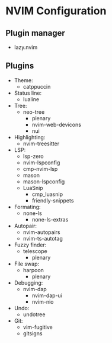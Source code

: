 # NVIM Configuration

## Plugin manager

- lazy.nvim

## Plugins

- Theme:
  - catppuccin
- Status line:
  - lualine
- Tree:
  - neo-tree
    - plenary
    - nvim-web-devicons
    - nui
- Highlighting:
  - nvim-treesitter
- LSP:
  - lsp-zero
  - nvim-lspconfig
  - cmp-nvim-lsp
  - mason
  - mason-lspconfig
  - LuaSnip
    - cmp_luasnip
    - friendly-snippets
- Formating:
  - none-ls
    - none-ls-extras
- Autopair:
  - nvim-autopairs
  - nvim-ts-autotag
- Fuzzy finder:
  - telescope
    - plenary
- File swap:
  - harpoon
    - plenary
- Debugging:
  - nvim-dap
    - nvim-dap-ui
    - nvim-nio
- Undo:
  - undotree
- Git:
  - vim-fugitive
  - gitsigns
